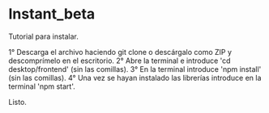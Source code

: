 # Instant_beta

Tutorial para instalar.

1° Descarga el archivo haciendo git clone o descárgalo como ZIP y descomprímelo en el escritorio.
2° Abre la terminal e introduce 'cd desktop/frontend' (sin las comillas).
3° En la terminal introduce 'npm install' (sin las comillas).
4° Una vez se hayan instalado las librerías introduce en la terminal 'npm start'.

Listo.
